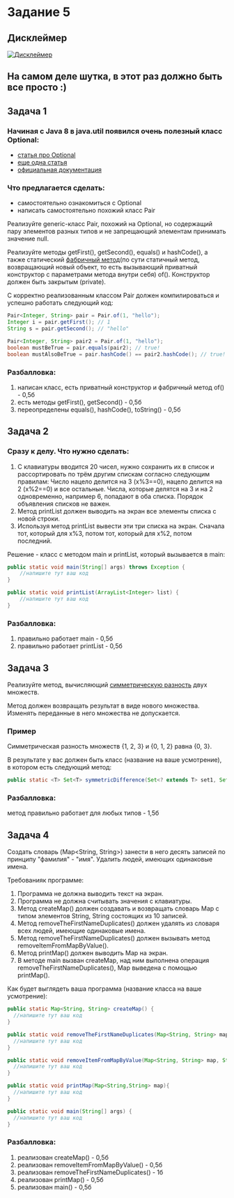 # Задание 5

## Дисклеймер

[![Дисклеймер](https://github.com/Styopa1769/java-course/blob/master/lesson-5/homework/disclaimer.png?raw=true "Дисклеймер")](https://github.com/Styopa1769/java-course/blob/master/lesson-5/homework/disclaimer.png?raw=true "Дисклеймер")

## На самом деле шутка, в этот раз должно быть все просто :)

## Задача 1
### Начиная с Java 8 в java.util появился очень полезный класс Optional:
- [статья про Optional](https://habr.com/ru/post/346782/ "Статья про Optional")
- [еще одна статья](https://megahub.me/post/16 "еще одна статья")
- [официальная документация](https://docs.oracle.com/javase/8/docs/api/java/util/Optional.html "официальная документация")

### Что предлагается сделать:
- самостоятельно ознакомиться с Optional
- написать самостоятельно похожий класс Pair

Реализуйте generic-класс Pair, похожий на Optional, но содержащий пару элементов разных типов и не запрещающий элементам принимать значение null.

Реализуйте методы getFirst(), getSecond(), equals() и hashCode(), а также статический [фабричный метод](https://refactoring.guru/ru/design-patterns/factory-method/java/example)(по сути статичный метод, возвращающий новый объект, то есть вызывающий приватный конструктор с параметрами метода внутри себя) of(). Конструктор должен быть закрытым (private).

С корректно реализованным классом Pair должен компилироваться и успешно работать следующий код:

```java
Pair<Integer, String> pair = Pair.of(1, "hello");
Integer i = pair.getFirst(); // 1
String s = pair.getSecond(); // "hello"

Pair<Integer, String> pair2 = Pair.of(1, "hello");
boolean mustBeTrue = pair.equals(pair2); // true!
boolean mustAlsoBeTrue = pair.hashCode() == pair2.hashCode(); // true!
```

### Разбалловка:
1. написан класс, есть приватный конструктор и фабричный метод of() - 0,5б
2. есть методы getFirst(), getSecond() - 0,5б
3. переопределены equals(), hashCode(), toString() - 0,5б

## Задача 2
### Сразу к делу. Что нужно сделать:
1. С клавиатуры вводится 20 чисел, нужно сохранить их в список и рассортировать по трём другим спискам согласно следующим правилам:
Число нацело делится на 3 (x%3==0), нацело делится на 2 (x%2==0) и все остальные.
Числа, которые делятся на 3 и на 2 одновременно, например 6, попадают в оба списка.
Порядок объявления списков не важен.
2. Метод printList должен выводить на экран все элементы списка с новой строки.
3. Используя метод printList вывести эти три списка на экран. Сначала тот, который для x%3, потом тот, который для x%2, потом последний.

Решение - класс с методом main и printList, который вызывается в main:
```java
public static void main(String[] args) throws Exception {
    //напишите тут ваш код
}

public static void printList(ArrayList<Integer> list) {
    //напишите тут ваш код
}
```

### Разбалловка:
1. правильно работает main - 0,5б
2. правильно работает printList - 0,5б



## Задача 3
Реализуйте метод, вычисляющий [симметрическую разность](https://ru.wikipedia.org/wiki/%D0%A1%D0%B8%D0%BC%D0%BC%D0%B5%D1%82%D1%80%D0%B8%D1%87%D0%B5%D1%81%D0%BA%D0%B0%D1%8F_%D1%80%D0%B0%D0%B7%D0%BD%D0%BE%D1%81%D1%82%D1%8C) двух множеств.

Метод должен возвращать результат в виде нового множества. Изменять переданные в него множества не допускается.

### Пример

Симметрическая разность множеств {1, 2, 3} и {0, 1, 2} равна {0, 3}.

В результате у вас должен быть класс (название на ваше усмотрение), в котором есть следующий метод:
```java
public static <T> Set<T> symmetricDifference(Set<? extends T> set1, Set<? extends T> set2) {}
```

### Разбалловка:
метод правильно работает для любых типов - 1,5б

## Задача 4
Создать словарь (Map<String, String>) занести в него десять записей по принципу "фамилия" - "имя".
Удалить людей, имеющих одинаковые имена.

Требованияк программе:
1. Программа не должна выводить текст на экран.
2. Программа не должна считывать значения с клавиатуры.
3. Метод createMap() должен создавать и возвращать словарь Map с типом элементов String, String состоящих из 10 записей.
4. Метод removeTheFirstNameDuplicates() должен удалять из словаря всех людей, имеющие одинаковые имена.
5. Метод removeTheFirstNameDuplicates() должен вызывать метод removeItemFromMapByValue().
6. Метод printMap() должен выводить Map на экран.
7. В методе main вызван createMap, над ним выполнена операция removeTheFirstNameDuplicates(), Map выведена с помощью printMap().

Как будет выглядеть ваша программа (название класса на ваше усмотрение):
```java
public static Map<String, String> createMap() {
  //напишите тут ваш код
}

public static void removeTheFirstNameDuplicates(Map<String, String> map) {
  //напишите тут ваш код
}

public static void removeItemFromMapByValue(Map<String, String> map, String value) {
  //напишите тут ваш код
}

public static void printMap(Map<String,String> map){
  //напишите тут ваш код
}

public static void main(String[] args) {
  //напишите тут ваш код
}
```

### Разбалловка:
1. реализован createMap() - 0,5б
2. реализован removeItemFromMapByValue() - 0,5б
3. реализован removeTheFirstNameDuplicates() - 1б
4. реализован printMap() - 0,5б
5. реализован main() - 0,5б

